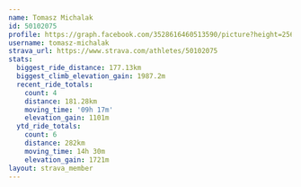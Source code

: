 ```yaml
---
name: Tomasz Michalak
id: 50102075
profile: https://graph.facebook.com/3528616460513590/picture?height=256&width=256
username: tomasz-michalak
strava_url: https://www.strava.com/athletes/50102075
stats:
  biggest_ride_distance: 177.13km
  biggest_climb_elevation_gain: 1987.2m
  recent_ride_totals:
    count: 4
    distance: 181.28km
    moving_time: '09h 17m'
    elevation_gain: 1101m
  ytd_ride_totals:
    count: 6
    distance: 282km
    moving_time: 14h 30m
    elevation_gain: 1721m
layout: strava_member
--- 
```

